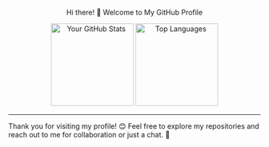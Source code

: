 <p align="center">
  Hi there! 👋 Welcome to My GitHub Profile
</p>

<p align="center">
  <img src="https://github-readme-stats.vercel.app/api?username=KostasSliazas&show_icons=true&theme=radical" alt="Your GitHub Stats" height="165"/>
  <img src="https://github-readme-stats.vercel.app/api/top-langs/?username=KostasSliazas&layout=compact&theme=radical" alt="Top Languages" height="165"/>
</p>

---

Thank you for visiting my profile! 😊 Feel free to explore my repositories and reach out to me for collaboration or just a chat. 🚀

